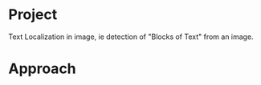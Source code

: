 # Project
Text Localization in image, ie detection of "Blocks of Text" from an image.

# Approach
<!Implemented the paper "Accurate Text Localization in Natural Image with Cascaded Convolutional Text Network">
